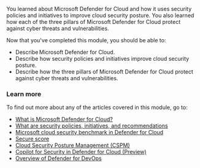 
You learned about Microsoft Defender for Cloud and how it uses security policies and initiatives to improve cloud security posture.   You also learned how each of the three pillars of Microsoft Defender for Cloud protect against cyber threats and vulnerabilities.

Now that you've completed this module, you should be able to:  

- Describe Microsoft Defender for Cloud.
- Describe how security policies and initiatives improve cloud security posture.
- Describe how the three pillars of Microsoft Defender for Cloud protect against cyber threats and vulnerabilities.

### Learn more

To find out more about any of the articles covered in this module, go to:

- [What is Microsoft Defender for Cloud?](/azure/security-center/azure-defender)
- [What are security policies, initiatives, and recommendations](/azure/defender-for-cloud/security-policy-concept)
- [Microsoft cloud security benchmark in Defender for Cloud](/azure/defender-for-cloud/concept-regulatory-compliance)
- [Secure score](/azure/defender-for-cloud/secure-score-security-controls)
- [Cloud Security Posture Management (CSPM)](/azure/defender-for-cloud/concept-cloud-security-posture-management)
- [Copilot for Security in Defender for Cloud (Preview)](/azure/defender-for-cloud/copilot-security-in-defender-for-cloud)
- [Overview of Defender for DevOps](/azure/defender-for-cloud/defender-for-devops-introduction)
